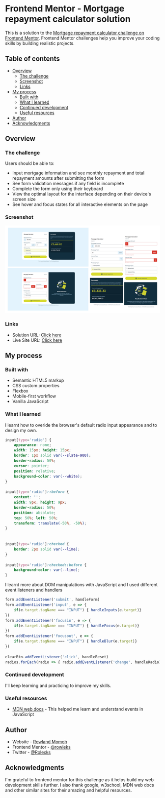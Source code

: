 # Frontend Mentor - Mortgage repayment calculator solution

This is a solution to the [Mortgage repayment calculator challenge on Frontend Mentor](https://www.frontendmentor.io/challenges/mortgage-repayment-calculator-Galx1LXK73). Frontend Mentor challenges help you improve your coding skills by building realistic projects. 

## Table of contents

- [Overview](#overview)
  - [The challenge](#the-challenge)
  - [Screenshot](#screenshot)
  - [Links](#links)
- [My process](#my-process)
  - [Built with](#built-with)
  - [What I learned](#what-i-learned)
  - [Continued development](#continued-development)
  - [Useful resources](#useful-resources)
- [Author](#author)
- [Acknowledgments](#acknowledgments)


## Overview

### The challenge

Users should be able to:

- Input mortgage information and see monthly repayment and total repayment amounts after submitting the form
- See form validation messages if any field is incomplete
- Complete the form only using their keyboard
- View the optimal layout for the interface depending on their device's screen size
- See hover and focus states for all interactive elements on the page

### Screenshot

![](./assets/screenshot.png)

### Links

- Solution URL: [Click here](https://your-solution-url.com)
- Live Site URL: [Click here](https://your-live-site-url.com)

## My process

### Built with

- Semantic HTML5 markup
- CSS custom properties
- Flexbox
- Mobile-first workflow
- Vanilla JavaScript


### What I learned

I learnt how to overide the browser's default radio input appearance and to design my own.
```css
input[type='radio'] {
    appearance: none;
    width: 15px; height: 15px;
    border: 1px solid var(--slate-900);
    border-radius: 50%;
    cursor: pointer;
    position: relative;
    background-color: var(--white);
}

input[type='radio']::before {
    content: '';
    width: 9px; height: 9px;
    border-radius: 50%;
    position: absolute;
    top: 50%; left: 50%;
    transform: translate(-50%, -50%);
}


input[type='radio']:checked {
    border: 2px solid var(--lime);
}

input[type='radio']:checked::before {
    background-color: var(--lime);
}
```

I learnt more about DOM manipulations with JavaScript and I used different event listeners and handlers
```js
form.addEventListener('submit', handleForm)
form.addEventListener('input', e => {
    if(e.target.tagName === "INPUT") { handleInputs(e.target)}
})
form.addEventListener('focusin', e => {
    if(e.target.tagName === "INPUT") { handleFocus(e.target)}
})
form.addEventListener('focusout', e => {
    if(e.target.tagName === "INPUT") { handleBlur(e.target)}
})

clearBtn.addEventListener('click', handleReset)
radios.forEach(radio => { radio.addEventListener('change', handleRadio) })
```

### Continued development

I'll keep learning and practicing to improve my skills.


### Useful resources

- [MDN web docs](https://developer.mozilla.org/en-US/docs/Learn_web_development/Core/Scripting/Events) - This helped me learn and understand events in JavaScript

## Author

- Website - [Rowland Momoh](https://rowland-momoh.netlify.app/://www.your-site.com)
- Frontend Mentor - [@rowleks](https://www.frontendmentor.io/profile/rowleks)
- Twitter - [@Rolexks](https://x.com/Rolexks)

## Acknowledgments

I'm grateful to frontend mentor for this challenge as it helps build my web development skills further. I also thank google, w3school, MDN web docs and other similar sites for their amazing and helpful resources.
